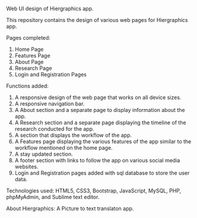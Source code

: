 Web UI design of Hiergraphics app.

This repository contains the design of various web pages for Hiergraphics app.

Pages completed:

1. Home Page
2. Features Page
3. About Page
4. Research Page
5. Login and Registration Pages

Functions added:

1. A responsive design of the web page that works on all device sizes.
2. A responsive navigation bar.
3. A About section and a separate page to display information about the app.
4. A Research section and a separate page displaying the timeline of the research conducted for the app.
5. A section that displays the workflow of the app.
6. A Features page displaying the various features of the app similar to the workflow mentioned on the home page.
7. A stay updated section.
8. A footer section with links to follow the app on various social media websites.
9. Login and Registration pages added with sql database to store the user data. 

Technologies used: HTML5, CSS3, Bootstrap, JavaScript, MySQL, PHP, phpMyAdmin, and Sublime text editor.

About Hiergraphics: A Picture to text translaton app.
